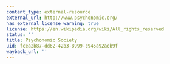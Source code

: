 ```yaml
---
content_type: external-resource
external_url: http://www.psychonomic.org/
has_external_license_warning: true
license: https://en.wikipedia.org/wiki/All_rights_reserved
status: ''
title: Psychonomic Society
uid: fcea2b87-dd62-42b3-8999-c945a92acb9f
wayback_url: ''
---
```

